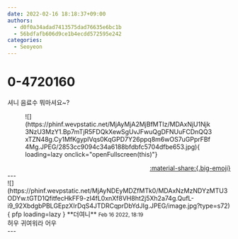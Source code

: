 ```yaml
---
date: 2022-02-16 18:18:37+09:00
authors:
  - d0f0a34adad7413575dad76635e6bc1b
  - 56bdfafb606d9ce1b4ecdd572595e242
categories:
  - Seoyeon
---
```


# 0-4720160

<div class="post-container" markdown="1">
<div class="content-container md-sidebar__scrollwrap" markdown="1">

셔니 음료수 뭐마셔요~?
<figure markdown="1">
![](https://phinf.wevpstatic.net/MjAyMjA2MjBfMTIz/MDAxNjU1Njk3NzU3MzY1.Bp7mTjR5FDQkXewSgUvJFwuQgDFNUuFCDnQQ3xTZN48g.Cy1MfKgypIVqs0KqGPD7Y26ppq8m6wOS7uGPprFBf4Mg.JPEG/2853cc9094c34a6188bfdbfc5704dfbe653.jpg){ loading=lazy onclick="openFullscreen(this)"}
</figure>


</div>
</div>

<div style="text-align: right;" markdown="1">
<a href="https://weverse.io/fromis9/fanpost/0-4720160" style="text-align: right;">:material-share:{.big-emoji}</a>
</div>
---

<div class="comments-container md-sidebar__scrollwrap" markdown="1">
<div class="comment" markdown="1">
<div class='id-container' markdown="1">
![](https://phinf.wevpstatic.net/MjAyNDEyMDZfMTk0/MDAxNzMzNDYzMTU3ODYw.tGTD1QfitfecHkFF9-zI4fL0xnXf8VH8ht2j5Xh2a74g.QufL-i9_92XbdgbPBLGEpzXIrDqS4JTDRCqprDbYdJIg.JPEG/image.jpg?type=s72){ pfp loading=lazy }
**<span class="artist">더여니</span>** <small>Feb 16 2022, 18:19</small><br>
</div>
<div class='comment-body' markdown="1">
허우 귀여워라 어우
</div>
</div>
</div>
---
